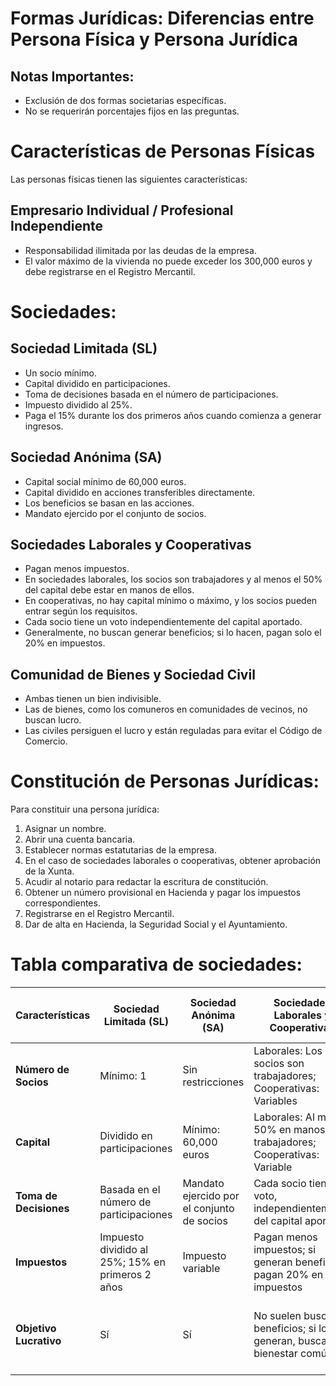 # Formas Jurídicas: Diferencias entre Persona Física y Persona Jurídica


## Notas Importantes:
- Exclusión de dos formas societarias específicas.
- No se requerirán porcentajes fijos en las preguntas.


# Características de Personas Físicas

Las personas físicas tienen las siguientes características:

## Empresario Individual / Profesional Independiente

- Responsabilidad ilimitada por las deudas de la empresa.
- El valor máximo de la vivienda no puede exceder los 300,000 euros y debe registrarse en el Registro Mercantil.

# Sociedades:
## Sociedad Limitada (SL)

- Un socio mínimo.
- Capital dividido en participaciones.
- Toma de decisiones basada en el número de participaciones.
- Impuesto dividido al 25%.
- Paga el 15% durante los dos primeros años cuando comienza a generar ingresos.

## Sociedad Anónima (SA)

- Capital social mínimo de 60,000 euros.
- Capital dividido en acciones transferibles directamente.
- Los beneficios se basan en las acciones.
- Mandato ejercido por el conjunto de socios.

## Sociedades Laborales y Cooperativas

- Pagan menos impuestos.
- En sociedades laborales, los socios son trabajadores y al menos el 50% del capital debe estar en manos de ellos.
- En cooperativas, no hay capital mínimo o máximo, y los socios pueden entrar según los requisitos.
- Cada socio tiene un voto independientemente del capital aportado.
- Generalmente, no buscan generar beneficios; si lo hacen, pagan solo el 20% en impuestos.

## Comunidad de Bienes y Sociedad Civil

- Ambas tienen un bien indivisible.
- Las de bienes, como los comuneros en comunidades de vecinos, no buscan lucro.
- Las civiles persiguen el lucro y están reguladas para evitar el Código de Comercio.


# Constitución de Personas Jurídicas:

Para constituir una persona jurídica:

1. Asignar un nombre.
2. Abrir una cuenta bancaria.
3. Establecer normas estatutarias de la empresa.
4. En el caso de sociedades laborales o cooperativas, obtener aprobación de la Xunta.
5. Acudir al notario para redactar la escritura de constitución.
6. Obtener un número provisional en Hacienda y pagar los impuestos correspondientes.
7. Registrarse en el Registro Mercantil.
8. Dar de alta en Hacienda, la Seguridad Social y el Ayuntamiento.


# Tabla comparativa de sociedades:

| Características         | Sociedad Limitada (SL)                          | Sociedad Anónima (SA)                                 | Sociedades Laborales y Cooperativas                                   | Comunidad de Bienes y Sociedad Civil                           |
|-------------------------|-------------------------------------------------|---------------------------------------------------------|------------------------------------------------------------------------|--------------------------------------------------------------|
| **Número de Socios**    | Mínimo: 1                                       | Sin restricciones                                       | Laborales: Los socios son trabajadores; Cooperativas: Variables        | Variable                                                     |
| **Capital**             | Dividido en participaciones                      | Mínimo: 60,000 euros                                    | Laborales: Al menos 50% en manos de trabajadores; Cooperativas: Variable | Sin restricciones                                            |
| **Toma de Decisiones**  | Basada en el número de participaciones           | Mandato ejercido por el conjunto de socios              | Cada socio tiene un voto, independientemente del capital aportado       | Sin restricciones                                            |
| **Impuestos**           | Impuesto dividido al 25%; 15% en primeros 2 años | Impuesto variable                                        | Pagan menos impuestos; si generan beneficios, pagan 20% en impuestos   | Variables según sus objetivos y estructura                    |
| **Objetivo Lucrativo**  | Sí                                              | Sí                                                      | No suelen buscar beneficios; si los generan, buscan el bienestar común | Civiles persiguen el lucro; Bienes, no buscan lucrarse       |
